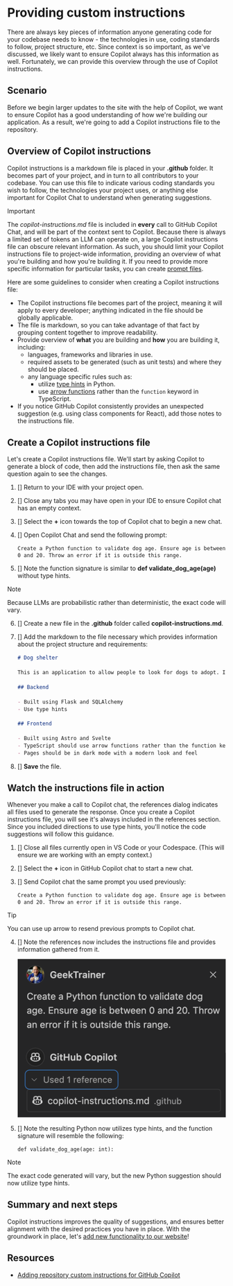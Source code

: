 # Providing custom instructions

There are always key pieces of information anyone generating code for your codebase needs to know - the technologies in use, coding standards to follow, project structure, etc. Since context is so important, as we've discussed, we likely want to ensure Copilot always has this information as well. Fortunately, we can provide this overview through the use of Copilot instructions.

## Scenario

Before we begin larger updates to the site with the help of Copilot, we want to ensure Copilot has a good understanding of how we're building our application. As a result, we're going to add a Copilot instructions file to the repository.

## Overview of Copilot instructions

Copilot instructions is a markdown file is placed in your **.github** folder. It becomes part of your project, and in turn to all contributors to your codebase. You can use this file to indicate various coding standards you wish to follow, the technologies your project uses, or anything else important for Copilot Chat to understand when generating suggestions.

> [!IMPORTANT]
> The *copilot-instructions.md* file is included in **every** call to GitHub Copilot Chat, and will be part of the context sent to Copilot. Because there is always a limited set of tokens an LLM can operate on, a large Copilot instructions file can obscure relevant information. As such, you should limit your Copilot instructions file to project-wide information, providing an overview of what you're building and how you're building it. If you need to provide more specific information for particular tasks, you can create [prompt files](https://docs.github.com/en/copilot/customizing-copilot/adding-repository-custom-instructions-for-github-copilot?tool=vscode#about-prompt-files).

Here are some guidelines to consider when creating a Copilot instructions file:

- The Copilot instructions file becomes part of the project, meaning it will apply to every developer; anything indicated in the file should be globally applicable.
- The file is markdown, so you can take advantage of that fact by grouping content together to improve readability.
- Provide overview of **what** you are building and **how** you are building it, including:
    - languages, frameworks and libraries in use.
    - required assets to be generated (such as unit tests) and where they should be placed.
    - any language specific rules such as:
        - utilize [type hints][type-hints] in Python.
        - use [arrow functions][arrow-functions] rather than the `function` keyword in TypeScript.
- If you notice GitHub Copilot consistently provides an unexpected suggestion (e.g. using class components for React), add those notes to the instructions file.

## Create a Copilot instructions file

Let's create a Copilot instructions file. We'll start by asking Copilot to generate a block of code, then add the instructions file, then ask the same question again to see the changes.

1. []  Return to your IDE with your project open.
2. []  Close any tabs you may have open in your IDE to ensure Copilot chat has an empty context.
3. []  Select the **+** icon towards the top of Copilot chat to begin a new chat.
4. []  Open Copilot Chat and send the following prompt:

    ```
    Create a Python function to validate dog age. Ensure age is between 0 and 20. Throw an error if it is outside this range.
    ```

5. []  Note the function signature is similar to **def validate_dog_age(age)** without type hints.

> [!NOTE]
> Because LLMs are probabilistic rather than deterministic, the exact code will vary.

6. []  Create a new file in the **.github** folder called **copilot-instructions.md**.
7. []  Add the markdown to the file necessary which provides information about the project structure and requirements:

    ```markdown
    # Dog shelter

    This is an application to allow people to look for dogs to adopt. It is built in a monorepo, with a Flask-based backend and Astro-based frontend.

    ## Backend

    - Built using Flask and SQLAlchemy
    - Use type hints

    ## Frontend

    - Built using Astro and Svelte
    - TypeScript should use arrow functions rather than the function keyword
    - Pages should be in dark mode with a modern look and feel
    ```

8. []  **Save** the file.

## Watch the instructions file in action

Whenever you make a call to Copilot chat, the references dialog indicates all files used to generate the response. Once you create a Copilot instructions file, you will see it's always included in the references section. Since you included directions to use type hints, you'll notice the code suggestions will follow this guidance.

1. []  Close all files currently open in VS Code or your Codespace. (This will ensure we are working with an empty context.)
2. []  Select the **+** icon in GitHub Copilot chat to start a new chat.
3. []  Send Copilot chat the same prompt you used previously:

    ```
    Create a Python function to validate dog age. Ensure age is between 0 and 20. Throw an error if it is outside this range.
    ```

> [!TIP]
> You can use up arrow to resend previous prompts to Copilot chat.

4. []  Note the references now includes the instructions file and provides information gathered from it.

    ![Screenshot of the chat window with the references section expanded displaying Copilot instructions in the list](./images/copilot-chat-references.png)

5. []  Note the resulting Python now utilizes type hints, and the function signature will resemble the following:

    ```python-nocopy
    def validate_dog_age(age: int):
    ```

> [!NOTE]
> The exact code generated will vary, but the new Python suggestion should now utilize type hints.

## Summary and next steps

Copilot instructions improves the quality of suggestions, and ensures better alignment with the desired practices you have in place. With the groundwork in place, let's [add new functionality to our website][walkthrough-next]!

## Resources

- [Adding repository custom instructions for GitHub Copilot][custom-instructions]

[arrow-functions]: https://developer.mozilla.org/en-US/docs/Web/JavaScript/Reference/Functions/Arrow_functions
[custom-instructions]: https://docs.github.com/en/copilot/customizing-copilot/adding-repository-custom-instructions-for-github-copilot
[type-hints]: https://mypy.readthedocs.io/en/stable/cheat_sheet_py3.html
[walkthrough-previous]: ./2-explore-project.md
[walkthrough-next]: ./4-add-feature.md